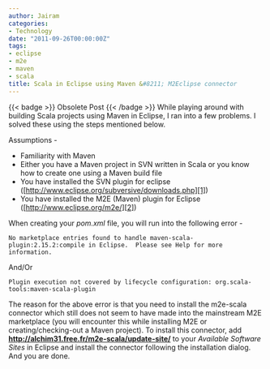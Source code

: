 ```yaml
---
author: Jairam
categories:
- Technology
date: "2011-09-26T00:00:00Z"
tags:
- eclipse
- m2e
- maven
- scala
title: Scala in Eclipse using Maven &#8211; M2Eclipse connector
---
```

{{< badge >}}
Obsolete Post
{{< /badge >}}
While playing around with building Scala projects using Maven in Eclipse, I ran into a few problems. I solved these using the steps mentioned below.

Assumptions -

  - Familiarity with Maven
  - Either you have a Maven project in SVN written in Scala or you know how to create one using a Maven build file
  - You have installed the SVN plugin for eclipse ([http://www.eclipse.org/subversive/downloads.php][1])
  - You have installed the M2E (Maven) plugin for Eclipse ([http://www.eclipse.org/m2e/][2])

When creating your *pom.xml* file, you will run into the following error -

```
No marketplace entries found to handle maven-scala-plugin:2.15.2:compile in Eclipse.  Please see Help for more information.
```

And/Or

```
Plugin execution not covered by lifecycle configuration: org.scala-tools:maven-scala-plugin
```

The reason for the above error is that you need to install the m2e-scala connector which still does not seem to have made into the mainstream M2E marketplace (you will encounter this while installing M2E or creating/checking-out a Maven project). To install this connector, add **http://alchim31.free.fr/m2e-scala/update-site/** to your _Available Software Sites_ in Eclipse and install the connector following the installation dialog. And you are done.

 [1]: http://www.eclipse.org/subversive/downloads.php "Subversive"
 [2]: http://www.eclipse.org/m2e/ "M2E"
